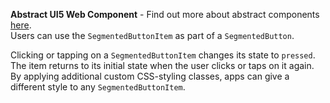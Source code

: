 **Abstract UI5 Web Component** - Find out more about abstract components [here](https://sap.github.io/ui5-webcomponents-react/?path=/docs/knowledge-base-faq--docs#what-are-abstract-ui5-web-components).<br/>Users can use the `SegmentedButtonItem` as part of a `SegmentedButton`.

Clicking or tapping on a `SegmentedButtonItem` changes its state to `pressed`. The item returns to its initial state when the user clicks or taps on it again. By applying additional custom CSS-styling classes, apps can give a different style to any `SegmentedButtonItem`.
